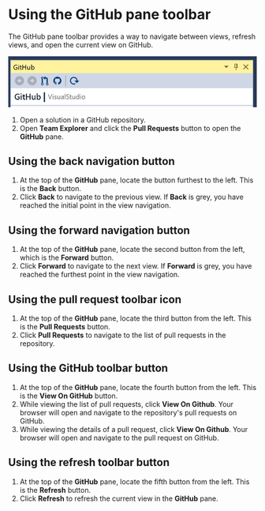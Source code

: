 # Using the GitHub pane toolbar

The GitHub pane toolbar provides a way to navigate between views, refresh views, and open the current view on GitHub.

![Toolbar](images/github-pane-toolbar.png)

1. Open a solution in a GitHub repository.
2. Open **Team Explorer** and click the **Pull Requests** button to open the **GitHub** pane.

## Using the back navigation button
1. At the top of the **GitHub** pane, locate the button furthest to the left. This is the **Back** button.
2. Click **Back** to navigate to the previous view. If **Back** is grey, you have reached the initial point in the view navigation.

## Using the forward navigation button
1. At the top of the **GitHub** pane, locate the second button from the left, which is the **Forward** button.
2. Click **Forward** to navigate to the next view. If **Forward** is grey, you have reached the furthest point in the view navigation.

## Using the pull request toolbar icon
1. At the top of the **GitHub** pane, locate the third button from the left. This is the **Pull Requests** button.
2. Click **Pull Requests** to navigate to the list of pull requests in the repository.

## Using the GitHub toolbar button
1. At the top of the **GitHub** pane, locate the fourth button from the left. This is the **View On GitHub** button.
2. While viewing the list of pull requests, click **View On Github**. Your browser will open and navigate to the repository's pull requests on GitHub.
3. While viewing the details of a pull request, click **View On Github**. Your browser will open and navigate to the pull request on GitHub.

## Using the refresh toolbar button
1. At the top of the **GitHub** pane, locate the fifth button from the left. This is the **Refresh** button.
2. Click **Refresh** to refresh the current view in the **GitHub** pane.
